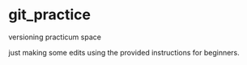 # git_practice
versioning practicum space

just making some edits using the provided instructions for beginners.
